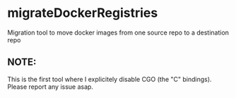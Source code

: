 # migrateDockerRegistries

Migration tool to move docker images from one source repo to a destination repo

## NOTE:

This is the first tool where I explicitely disable CGO (the "C" bindings). Please report any issue asap.